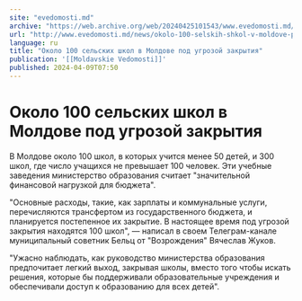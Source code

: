 ```yaml
---
site: "evedomosti.md"
archive: "https://web.archive.org/web/20240425101543/www.evedomosti.md/news/okolo-100-selskih-shkol-v-moldove-pod-ugrozoj-zakrytiya"
url: "http://www.evedomosti.md/news/okolo-100-selskih-shkol-v-moldove-pod-ugrozoj-zakrytiya"
language: ru
title: "Около 100 сельских школ в Молдове под угрозой закрытия"
publication: '[[Moldavskie Vedomosti]]'
published: 2024-04-09T07:50
---
```


# Около 100 сельских школ в Молдове под угрозой закрытия

В Молдове около 100 школ, в которых учится менее 50 детей, и 300 школ, где число учащихся не превышает 100 человек. Эти учебные заведения министерство образования считает "значительной финансовой нагрузкой для бюджета".

"Основные расходы, такие, как зарплаты и коммунальные услуги, перечисляются трансфертом из государственного бюджета, и планируется постепенное их закрытие. В настоящее время под угрозой закрытия находятся 100 школ", — написал в своем Телеграм-канале муниципальный советник Бельц от "Возрождения" Вячеслав Жуков.

"Ужасно наблюдать, как руководство министерства образования предпочитает легкий выход, закрывая школы, вместо того чтобы искать решения, которые бы поддерживали образовательные учреждения и обеспечивали доступ к образованию для всех детей".